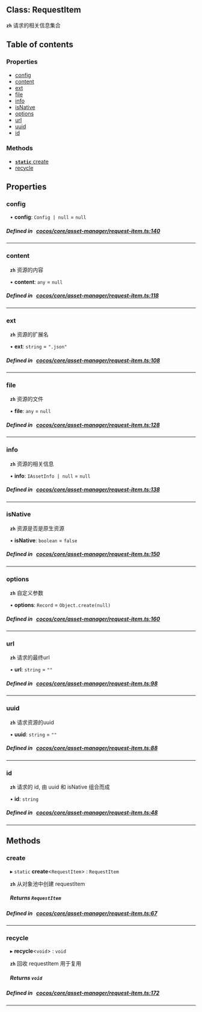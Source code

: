 
## Class: RequestItem






**`zh`** 
请求的相关信息集合




<div class="table-of-content">
<h2>Table of contents</h2>


### Properties

- [ config](#config)
- [ content](#content)
- [ ext](#ext)
- [ file](#file)
- [ info](#info)
- [ isNative](#isNative)
- [ options](#options)
- [ url](#url)
- [ uuid](#uuid)
- [ id](#id)

### Methods

- [ **`static`**  create](#create)
- [ recycle](#recycle)
</div>

## Properties


### config
<div style="margin-left: 10px;">




•  **config**:
`Config | null`  = `null`
</div>

##### Defined in &nbsp;   [cocos/core/asset-manager/request-item.ts:140](https://github.com/cocos-creator/engine/blob/c7bf6b8a9/cocos/core/asset-manager/request-item.ts#L140)&nbsp;


___


### content
<div style="margin-left: 10px;">



**`zh`** 
资源的内容






•  **content**:
`any`  = `null`
</div>

##### Defined in &nbsp;   [cocos/core/asset-manager/request-item.ts:118](https://github.com/cocos-creator/engine/blob/c7bf6b8a9/cocos/core/asset-manager/request-item.ts#L118)&nbsp;


___


### ext
<div style="margin-left: 10px;">



**`zh`** 
资源的扩展名






•  **ext**:
`string`  = `".json"`
</div>

##### Defined in &nbsp;   [cocos/core/asset-manager/request-item.ts:108](https://github.com/cocos-creator/engine/blob/c7bf6b8a9/cocos/core/asset-manager/request-item.ts#L108)&nbsp;


___


### file
<div style="margin-left: 10px;">



**`zh`** 
资源的文件






•  **file**:
`any`  = `null`
</div>

##### Defined in &nbsp;   [cocos/core/asset-manager/request-item.ts:128](https://github.com/cocos-creator/engine/blob/c7bf6b8a9/cocos/core/asset-manager/request-item.ts#L128)&nbsp;


___


### info
<div style="margin-left: 10px;">



**`zh`** 
资源的相关信息






•  **info**:
`IAssetInfo | null`  = `null`
</div>

##### Defined in &nbsp;   [cocos/core/asset-manager/request-item.ts:138](https://github.com/cocos-creator/engine/blob/c7bf6b8a9/cocos/core/asset-manager/request-item.ts#L138)&nbsp;


___


### isNative
<div style="margin-left: 10px;">



**`zh`** 
资源是否是原生资源






•  **isNative**:
`boolean`  = `false`
</div>

##### Defined in &nbsp;   [cocos/core/asset-manager/request-item.ts:150](https://github.com/cocos-creator/engine/blob/c7bf6b8a9/cocos/core/asset-manager/request-item.ts#L150)&nbsp;


___


### options
<div style="margin-left: 10px;">



**`zh`** 
自定义参数






•  **options**:
`Record`  = `Object.create(null)`
</div>

##### Defined in &nbsp;   [cocos/core/asset-manager/request-item.ts:160](https://github.com/cocos-creator/engine/blob/c7bf6b8a9/cocos/core/asset-manager/request-item.ts#L160)&nbsp;


___


### url
<div style="margin-left: 10px;">



**`zh`** 
请求的最终url






•  **url**:
`string`  = `""`
</div>

##### Defined in &nbsp;   [cocos/core/asset-manager/request-item.ts:98](https://github.com/cocos-creator/engine/blob/c7bf6b8a9/cocos/core/asset-manager/request-item.ts#L98)&nbsp;


___


### uuid
<div style="margin-left: 10px;">



**`zh`** 
请求资源的uuid






•  **uuid**:
`string`  = `""`
</div>

##### Defined in &nbsp;   [cocos/core/asset-manager/request-item.ts:88](https://github.com/cocos-creator/engine/blob/c7bf6b8a9/cocos/core/asset-manager/request-item.ts#L88)&nbsp;


___


### id
<div style="margin-left: 10px;">



**`zh`** 
请求的 id, 由 uuid 和 isNative 组合而成





•  **id**:
 ``string`` 
</div>

##### Defined in &nbsp;   [cocos/core/asset-manager/request-item.ts:48](https://github.com/cocos-creator/engine/blob/c7bf6b8a9/cocos/core/asset-manager/request-item.ts#L48)&nbsp;


___

<!---->
## Methods

### create

<div style="margin-left: 10px;">

▸ `static`  **create**<`RequestItem`\> : `RequestItem`



**`zh`** 
从对象池中创建 requestItem





##### Returns `RequestItem`
</div>

##### Defined in &nbsp;   [cocos/core/asset-manager/request-item.ts:67](https://github.com/cocos-creator/engine/blob/c7bf6b8a9/cocos/core/asset-manager/request-item.ts#L67)&nbsp;
___
### recycle

<div style="margin-left: 10px;">

▸   **recycle**<`void`\> : `void`



**`zh`** 
回收 requestItem 用于复用






##### Returns `void`
</div>

##### Defined in &nbsp;   [cocos/core/asset-manager/request-item.ts:172](https://github.com/cocos-creator/engine/blob/c7bf6b8a9/cocos/core/asset-manager/request-item.ts#L172)&nbsp;
___
<!---->



